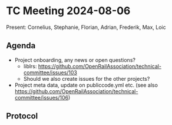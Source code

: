 # TC Meeting 2024-08-06

Present: Cornelius, Stephanie, Florian, Adrian, Frederik, Max, Loic

## Agenda

* Project onboarding, any news or open questions?
  * liblrs: https://github.com/OpenRailAssociation/technical-committee/issues/103
  * Should we also create issues for the other projects?
* Project meta data, update on publiccode.yml etc. (see also https://github.com/OpenRailAssociation/technical-committee/issues/106)

## Protocol
